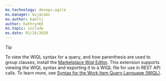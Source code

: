 ```yaml
---
ms.technology: devops-agile
ms.manager: mijacobs
ms.author: kaelli
author: KathrynEE
ms.topic: include
ms.date: 01/16/2020
---
```



> [!TIP]
> To view the WIQL syntax for a query, and how parenthesis are used to group clauses, install the [Marketplace Wiql Editor](https://marketplace.visualstudio.com/items?itemName=ottostreifel.wiql-editor). This extension supports viewing the WIQL syntax and exporting it to a WIQL file for use in REST API calls. To learn more, see [Syntax for the Work Item Query Language (WIQL)](/azure/devops/boards/queries/wiql-syntax.md).